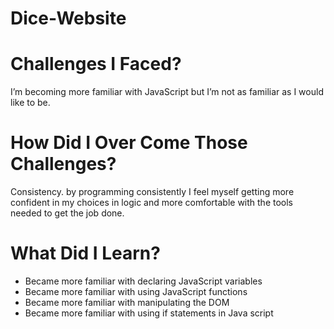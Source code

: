 # Dice-Website

# Challenges I Faced? 

I’m becoming more familiar with JavaScript but I’m not as familiar as I would like to be. 

# How Did I Over Come Those Challenges? 

Consistency. by programming consistently I feel myself getting more confident in my choices in logic and more comfortable with the tools needed to get the job done. 

# What Did I Learn? 

* Became more familiar with declaring JavaScript variables
* Became more familiar with using JavaScript functions
* Became more familiar with manipulating the DOM 
* Became more familiar with using if statements in Java script
